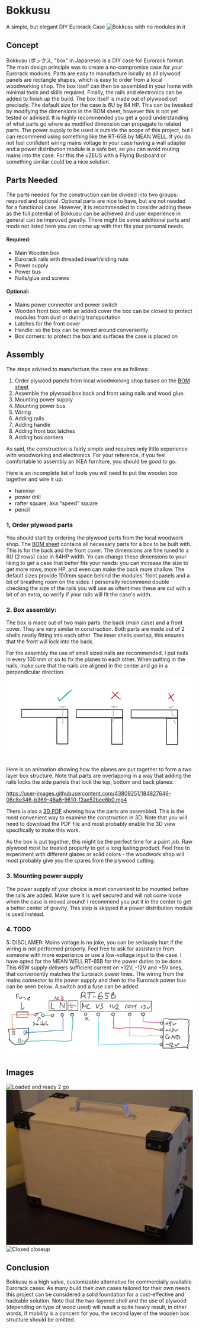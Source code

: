 # Bokkusu
A simple, but elegant DIY Eurorack Case
![Bokkusu with no modules in it](https://github.com/drChungus/Bokkusu/blob/main/07_Production/Images/IMG_20220323_113925.jpg?raw=true)

## Concept
Bokkusu (ボックス, "box" in Japanese) is a DIY case for Eurorack format. The main design principle was to create a no-compromise case for your Eurorack modules. Parts are easy to manufacture locally as all plywood panels are rectangle shapes, which is easy to order from a local woodworking shop. The box itself can then be assembled in your home with minimal tools and skills required. Finally, the rails and electronics can be added to finish up the build.
The box itself is made out of plywood cut precisely. The default size for the case is 6U by 84 HP. This can be tweaked by modifying the dimensions in the BOM sheet, however this is not yet tested or advised. It is highly recommended you get a good understanding of what parts go where as modified dimension can propagate to related parts.
The power supply to be used is outside the scope of this project, but I can recommend using something like the RT-65B by MEAN WELL. If you do not feel confident wiring mains voltage in your case having a wall adapter and a power distribution module is a safe bet, so you can avoid routing mains into the case. For this the uZEUS with a Flying Busboard or something similar could be a nice solution.

## Parts Needed
The parts needed for the construction can be divided into two groups: required and optional. Optional parts are nice to have, but are not needed for a functional case. However, it is recommended to consider adding these as the full potential of Bokkusu can be achieved and user experience in general can be improved greatly. There might be some additional parts and mods not listed here you can come up with that fits your personal needs.

#### Required:
- Main Wooden box
- Eurorack rails with threaded insert/sliding nuts
- Power supply
- Power bus
- Nails/glue and screws

#### Optional:
- Mains power connector and power switch
- Wooden front box: with an added cover the box can be closed to protect modules from dust or during transportation
- Latches for the front cover
- Handle: so the box can be moved around conveniently
- Box corners: to protect the box and surfaces the case is placed on


## Assembly
The steps advised to manufacture the case are as follows:
1. Order plywood panels from local woodworking shop based on the [BOM sheet](https://github.com/drChungus/Bokkusu/blob/92de9adcf3d267ceded35ebd778eedd955a3f600/05_Native/Part%20List%20and%20Sizes.xlsx)
2. Assemble the plywood box back and front using nails and wood glue.
3. Mounting power supply
4. Mounting power bus
5. Wiring
6. Adding rails
7. Adding handle
8. Adding front box latches
9. Adding box corners

As said, the construction is fairly simple and requires only little experience with woodworking and electronics. For your reference, if you feel comfortable to assembly an IKEA furniture, you should be good to go.

Here is an incomplete list of tools you will need to put the wooden box together and wire it up:
- hammer
- power drill
- rafter square, aka "speed" square
- pencil


### 1, Order plywood parts
You should start by ordering the plywood parts from the local woodwork shop. The [BOM sheet](https://github.com/drChungus/Bokkusu/blob/92de9adcf3d267ceded35ebd778eedd955a3f600/05_Native/Part%20List%20and%20Sizes.xlsx) contains all necessary parts for a box to be built with. This is for the back and the front cover. The dimensions are fine tuned to a 6U (2 rows) case in 84HP width. Yo can change these dimensions to your liking to get a case that better fits your needs: you can increase the size to get more rows, more HP, and even can make the back more shallow. The default sizes provide 100mm space behind the modules' front panels and a bit of breathing room on the sides. I personally recommend double checking the size of the rails you will use as oftentimes these are cut with a bit of an extra, so verify if your rails will fit the case's width.

### 2. Box assembly: 
The box is made out of two main parts: the back (main case) and a front cover. They are very similar in construction. Both parts are made out of 2 shells neatly fitting into each other. The inner shells overlap, this ensures that the front will lock into the back.

For the assembly the use of small sized nails are recommended. I put nails in every 100 mm or so to fix the planes to each other. When putting in the nails, make sure that the nails are aligned in the center and go in a perpendicular direction. 
![nails](https://github.com/drChungus/Bokkusu/blob/a63eebb536a812f9ce75dd27daeb7e407150857b/05_Native/Drawings/nailAllignment.png)

Here is an animation showing how the planes are put together to form a two layer box structure. Note that parts are overlapping in a way that adding the rails locks the side panels that lock the top, bottom and back planes:

https://user-images.githubusercontent.com/43809251/184827646-06c8e346-b369-46a6-9610-f2ae52bee6b0.mp4

There is also a [3D PDF](https://github.com/drChungus/Bokkusu/blob/409654e104498041dc1a0ab759a63892f6ceada7/06_Preview/3D%20PDF/MAIN.PDF) showing how the parts are assembled. This is the most convenient way to examine the construction in 3D. Note that you will need to download the PDF file and most probably enable the 3D view specifically to make this work.

As the box is put together, this might be the perfect time for a paint job. Raw plywood most be treated properly to get a long lasting product. Feel free to experiment with different glazes or solid colors - the woodwork shop will most probably give you the spares from the plywood cutting.

### 3. Mounting power supply
The power supply of your choice is most convenient to be mounted before the rails are added. Make sure it is well secured and will not come loose when the case is moved around! I recommend you put it in the center to get a better center of gravity. This step is skipped if a power distribution module is used instead.

### 4. TODO

5: DISCLAMER: Mains voltage is no joke, you can be seriously hurt if the wiring is not performed properly. Feel free to ask for assistance from someone with more experience or use a low-voltage input to the case.
I have opted for the MEAN WELL RT-65B for the power duties to be done. This 65W supply delivers sufficient current on +12V, -12V and +5V lines, that conveniently matches the Eurorack power lines. The wiring from the mains connector to the power supply and then to the Eurorack power bus can be seen below. A switch and a fuse can be added.
![Wiring diagram](https://github.com/drChungus/Bokkusu/blob/409654e104498041dc1a0ab759a63892f6ceada7/05_Native/Drawings/wiringDiagram.png)



## Images
![Loaded and ready 2 go](https://github.com/drChungus/Bokkusu/blob/main/07_Production/Images/DSC_0147.JPG?raw=true)
![In it's full glory](https://github.com/drChungus/Bokkusu/blob/main/07_Production/Images/DSC_0013.JPG?raw=true)
![Closed closeup](https://github.com/drChungus/Bokkusu/blob/main/07_Production/Images/DSC_0014%20(2).JPG?raw=true)

## Conclusion
Bokkusu is a high value, customizable alternative for commercially available Eurorack cases. As many build their own cases tailored for their own needs this project can be considered a solid foundation for a cost-effective and hackable solution.
Note that the two-layered shell and the use of plywood (depending on type of wood used) will result a quite heavy result, in other words, if mobility is a concern for you, the second layer of the wooden box structure should be omitted.

